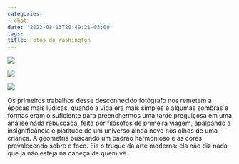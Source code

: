 ```yaml
---
categories:
- chat
date: '2022-08-13T20:49:21-03:00'
tags:
title: Fotos do Washington
---
```


![](/img/washington_photo_2022-08-13_20-51-59.jpg)

![](/img/washington_photo_2022-08-13_20-52-00.jpg)

![](/img/washington_photo_2022-08-13_20-52-01.jpg)

Os primeiros trabalhos desse desconhecido fotógrafo nos remetem a épocas mais lúdicas, quando a vida era mais simples e algumas sombras e formas eram o suficiente para preenchermos uma tarde preguiçosa em uma análise nada rebuscada, feita por filósofos de primeira viagem, apalpando a insignificância e platitude de um universo ainda novo nos olhos de uma criança. A geometria buscando um padrão harmonioso e as cores prevalecendo sobre o foco. Eis o truque da arte moderna: ela não diz nada que já não esteja na cabeça de quem vê.
